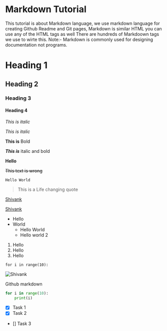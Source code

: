 
# Markdown Tutorial
This tutorial is about Markdown language, we use markdown language for creating Github Readme and Git pages, Markdown is similar HTML you can use any of the HTML tags as well There are hundreds of Markdoown tags we use to wirte this.
Note:- Markdown is commonly used for designing documentation not programs.

# Heading 1
## Heading 2
### Heading 3
#### Heading 4

*This is italic*

_This is italic_

**This is** Bold

**_This is_** italic and bold

__Hello__

~~This text is wrong~~

```Hello World```

> This is a Life changing quote 

[Shivank](github.com/shivank98)

[Shivank](github.com/shivank98 "Shivank Gautam")

* Hello
* World
    * Hello World
    * Hello world 2

1. Hello
2. Hello
3. Hello

`for i in range(10):`

![Shivank](https://images.pexels.com/photos/170811/pexels-photo-170811.jpeg?auto=compress&cs=tinysrgb&h=750&w=1260)


Github markdown

```python
for i in range(10):
    print(i)
```
* [x] Task 1
* [x] Task 2
* [] Task 3
